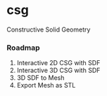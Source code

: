 # csg
Constructive Solid Geometry

### Roadmap

1. Interactive 2D CSG with SDF
2. Interactive 3D CSG with SDF
3. 3D SDF to Mesh
4. Export Mesh as STL